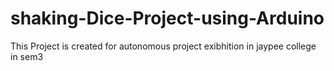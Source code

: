 # shaking-Dice-Project-using-Arduino
This Project is created for autonomous project exibhition in jaypee college in sem3
